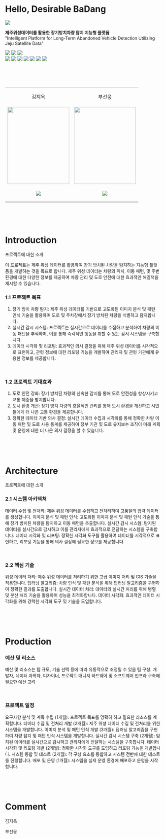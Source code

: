 # Hello, Desirable BaDang


<img src="/src/banner.png"/>

**제주위성데이터를 활용한 장기방치차량 탐지 지능형 플랫폼**  
"Intelligent Platform for Long-Term Abandoned Vehicle Detection Utilizing Jeju Satellite Data"

<p align="left">
  <img src="https://img.shields.io/badge/ultralytics-YOLOv8-FEE500?style=flat-square"/>
  <img src="https://img.shields.io/badge/hugging%20face--FEE500?style=flat-square"/>
  <img src="https://img.shields.io/badge/PyTorch-EE4C2C?style=flat-square&logo=pytorch&logoColor=white"/>
  <br/>
  <img src="https://img.shields.io/badge/Next.js-000000?style=flat-square&logo=nextdotjs&logoColor=white"/>
  <img src="https://img.shields.io/badge/NestJS-E0234E?style=flat-square&logo=nestjs&logoColor=white"/>
  <img src="https://img.shields.io/badge/FastAPI-009688?style=flat-square&logo=fastapi&logoColor=white"/>
  <img src="https://img.shields.io/badge/MySQL-4479A1?style=flat-square&logo=mysql&logoColor=white"/>
  <img src="https://img.shields.io/badge/Docker-2496ED?style=flat-square&logo=docker&logoColor=white"/>
  <img src="https://img.shields.io/badge/Kubernetes-326CE5?style=flat-square&logo=kubernetes&logoColor=white"/>
  <img src="https://img.shields.io/badge/Amazon%20AWS-FF9900?style=flat-square&logo=amazonaws&logoColor=white"/>
</p>

<br/>
<br/>
<br/>

<table>
  <tr>
    <td>
      <p align='center'>김지욱</p>
    </td>
    <td>
      <p align='center'>부선웅</p>
    </td>
  </tr>
   <tr>
    <td>
      <img src="https://drive.google.com/uc?export=view&id=1dbPTWjUbmXZW73A21PFVhkA261sAduhf" width=200 height=250/>
    </td>
    <td>
      <img src="" width=200 height=250/>
    </td>
  </tr>
  <tr>
    <td>
      <p align='center'>
        <a href='' target="_blank">
          <img src="https://img.shields.io/badge/Github-000000?style=flat-square&logo=Github&logoColor=white"/>
        </a>
      </p>
    </td>
    <td>
      <p align='center'>
        <a href='' target="_blank">
          <img src="https://img.shields.io/badge/Github-000000?style=flat-square&logo=Github&logoColor=white"/>
        </a>
      </p>
    </td>
  </tr>
</table>



<br/>
<br/>
<br/>



# Introduction
프로젝트에 대한 소개

이 프로젝트는 제주 위성 데이터를 활용하여 장기 방치된 차량을 탐지하는 지능형 플랫폼을 개발하는 것을 목표로 합니다. 제주 위성 데이터는 차량의 위치, 이동 패턴, 및 주변 환경에 대한 다양한 정보를 제공하여 차량 관리 및 도로 안전에 대한 효과적인 해결책을 제시할 수 있습니다.

### 1.1 프로젝트 목표

1. 장기 방치 차량 탐지: 제주 위성 데이터를 기반으로 고도화된 이미지 분석 및 패턴 인식 기술을 활용하여 도로 및 주차장에서 장기 방치된 차량을 식별하고 탐지합니다.
2. 실시간 감시 시스템: 프로젝트는 실시간으로 데이터를 수집하고 분석하여 차량의 이동 패턴을 추적하며, 이를 통해 즉각적인 행동을 취할 수 있는 감시 시스템을 구축합니다.
3. 데이터 시각화 및 리포팅: 효과적인 의사 결정을 위해 제주 위성 데이터를 시각적으로 표현하고, 관련 정보에 대한 리포팅 기능을 개발하여 관리자 및 관련 기관에게 유용한 정보를 제공합니다.

<br/>

### 1.2 프로젝트 기대효과

1. 도로 안전 강화: 장기 방치된 차량의 신속한 감지를 통해 도로 안전성을 향상시키고 교통 체증을 방지합니다.
2. 도시 환경 개선: 장기 방치 차량의 효율적인 관리를 통해 도시 환경을 개선하고 시민들에게 더 나은 교통 환경을 제공합니다.
3. 정확한 데이터 기반 의사 결정: 실시간 데이터 수집과 시각화를 통해 정확한 차량 이동 패턴 및 도로 사용 통계를 제공하여 정부 기관 및 도로 유지보수 조직이 미래 계획 및 운영에 대한 더 나은 의사 결정을 할 수 있습니다.



<br/>
<br/>
<br/>



# Architecture
프로젝트에 대한 소개

### 2.1 시스템 아키텍처

데이터 수집 및 전처리: 제주 위성 데이터를 수집하고 전처리하여 고품질의 입력 데이터를 생성합니다.
이미지 분석 및 패턴 인식: 고도화된 이미지 분석 및 패턴 인식 기술을 통해 장기 방치된 차량을 탐지하고 이동 패턴을 추출합니다.
실시간 감시 시스템: 탐지된 데이터를 실시간으로 감시하고 이를 관리자에게 효과적으로 전달하는 시스템을 구축합니다.
데이터 시각화 및 리포팅: 정확한 시각화 도구를 활용하여 데이터를 시각적으로 표현하고, 리포팅 기능을 통해 의사 결정에 필요한 정보를 제공합니다.

<br/>

### 2.2 핵심 기술

위성 데이터 처리: 제주 위성 데이터를 처리하기 위한 고급 이미지 처리 및 GIS 기술을 적용합니다.
딥러닝 알고리즘: 차량 인식 및 패턴 분석을 위해 딥러닝 알고리즘을 구현하여 정확한 결과를 도출합니다.
실시간 데이터 처리: 데이터의 실시간 처리를 위해 병렬 및 분산 처리 기술을 활용하여 성능을 최적화합니다.
데이터 시각화: 효과적인 데이터 시각화를 위해 강력한 시각화 도구 및 기술을 도입합니다.



<br/>
<br/>
<br/>



# Production

### 예산 및 리소스

예산 및 리소스는 팀 규모, 기술 선택 등에 따라 유동적으로 조정될 수 있음
팀 구성: 개발자, 데이터 과학자, 디자이너, 프로젝트 매니저
하드웨어 및 소프트웨어 인프라 구축에 필요한 예산 고려

<br/>

### 프로젝트 일정

요구사항 분석 및 계획 수립 (1개월): 프로젝트 목표를 명확히 하고 필요한 리소스를 계획합니다.
데이터 수집 및 전처리 개발 (2개월): 제주 위성 데이터 수집 및 전처리를 위한 시스템을 개발합니다.
이미지 분석 및 패턴 인식 개발 (3개월): 딥러닝 알고리즘을 구현하여 차량 탐지 및 패턴 인식 시스템을 개발합니다.
실시간 감시 시스템 구축 (2개월): 탐지된 데이터를 실시간으로 감시하고 관리자에게 전달하는 시스템을 구축합니다.
데이터 시각화 및 리포팅 개발 (2개월): 정확한 시각화 도구를 도입하고 리포팅 기능을 개발합니다.
시스템 통합 및 테스트 (2개월): 각 구성 요소를 통합하고 시스템 전반에 대한 테스트를 진행합니다.
배포 및 운영 (1개월): 시스템을 실제 운영 환경에 배포하고 운영을 시작합니다.



<br/>
<br/>
<br/>



# Comment

김지욱


부선웅






